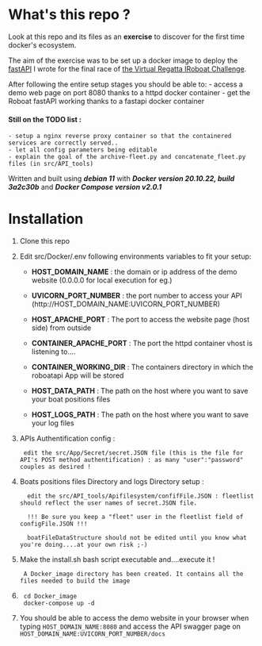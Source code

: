# What's this repo ?

Look at this repo and its files as an **exercise** to discover for the first time docker's ecosystem.

The aim of the exercise was to be set up a docker image to deploy the [fastAPI](https://github.com/guime7000/RoboatAPI) I wrote for the final race of [the Virtual Regatta IRoboat Challenge](https://www.virtualregatta.com/fr/deep-sea-the-iroboat-challenge/).

After following the entire setup stages you should be able to:
    - access a demo web page on port 8080 thanks to a httpd docker container
    - get the Roboat fastAPI working thanks to a fastapi docker container

#### Still on the TODO list :
    - setup a nginx reverse proxy container so that the containered services are correctly served..
    - let all config parameters being editable
    - explain the goal of the archive-fleet.py and concatenate_fleet.py files (in src/API_tools)

Written and built using ***debian 11*** with ***Docker version 20.10.22, build 3a2c30b*** and ***Docker Compose version v2.0.1***

#  Installation

1. Clone this repo

2. Edit src/Docker/.env following environments variables to fit your setup:

    - **HOST_DOMAIN_NAME** : the domain or ip address of the demo website (0.0.0.0 for local execution for eg.)

    - **UVICORN_PORT_NUMBER** : the port number to access your API (http://HOST_DOMAIN_NAME:UVICORN_PORT_NUMBER)
        
    - **HOST_APACHE_PORT** : The port to access the website page (host side) from outside

    - **CONTAINER_APACHE_PORT** : The port the httpd container vhost is listening to.…

    - **CONTAINER_WORKING_DIR** : The containers directory in which the roboatapi App will be stored

    - **HOST_DATA_PATH** : The path on the host where you want to save your boat positions files
        
    - **HOST_LOGS_PATH** : The path on the host where you want to save your log files

3. APIs Authentification config :

        edit the src/App/Secret/secret.JSON file (this is the file for API's POST method authentification) : as many "user":"password" couples as desired !
        
4. Boats positions files Directory and logs Directory setup :
   
         edit the src/API_tools/Apifilesystem/confifFile.JSON : fleetlist should reflect the user names of secret.JSON file. 
         
         !!! Be sure you keep a "fleet" user in the fleetlist field of configFile.JSON !!!
         
         boatFileDataStructure should not be edited until you know what you're doing....at your own risk ;-) 
         
 5. Make the install.sh bash script executable and....execute it ! 
         
         A Docker_image directory has been created. It contains all the files needed to build the image

6. ```
    cd Docker_image
    docker-compose up -d
    ```
7.  You should be able to access the demo website in your browser when typing ```HOST_DOMAIN_NAME:8080``` and access the API swagger page on ``` HOST_DOMAIN_NAME:UVICORN_PORT_NUMBER/docs```


 
 
